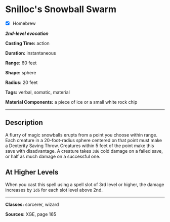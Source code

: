 # Snilloc's Snowball Swarm

- [x] Homebrew

***2nd-level evocation***

**Casting Time:** action

**Duration:** instantaneous

**Range:** 60 feet

**Shape:** sphere

**Radius:** 20 feet

**Tags:** verbal, somatic, material

**Material Components:** a piece of ice or a small white rock chip

---

## Description
A flurry of magic snowballs erupts from a point you choose within range.
Each creature in a 20-foot-radius sphere centered on that point must make a Dexterity Saving Throw.
Creatures within 5 feet of the point make this save with disadvantage.
A creature takes `3d6` cold damage on a failed save, or half as much damage on a successful one. 

## At Higher Levels
When you cast this spell using a spell slot of 3rd level or higher, the damage increases by `1d6` for each slot level above 2nd.

---

**Classes:** sorcerer, wizard

**Sources:** XGE, page 165
